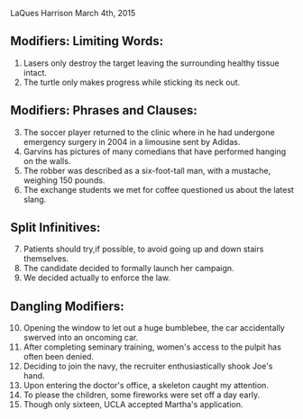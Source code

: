 LaQues Harrison
March 4th, 2015
## Modifiers: Limiting Words:

1. Lasers only destroy the target leaving the surrounding healthy tissue intact.
2. The turtle only makes progress while sticking its neck out.

## Modifiers: Phrases and Clauses:

3. The soccer player returned to the clinic where in he had undergone emergency surgery in 2004 in a limousine sent by Adidas.
4. Garvins has pictures of many comedians that have performed hanging on the walls. 
5. The robber was described as a six-foot-tall man, with a mustache, weighing 150 pounds.
6. The exchange students we met for coffee questioned us about the latest slang.

## Split Infinitives:

7. Patients should try,if possible, to avoid going up and down stairs themselves.
8. The candidate decided to formally launch her campaign.
9. We decided actually to enforce the law.

## Dangling Modifiers:

10. Opening the window to let out a huge bumblebee, the car accidentally swerved into an oncoming car.
11. After completing seminary training, women's access to the pulpit has often been denied.
12. Deciding to join the navy, the recruiter enthusiastically shook Joe's hand.
13. Upon entering the doctor's office, a skeleton caught my attention.
14. To please the children, some fireworks were set off a day early.
15. Though only sixteen, UCLA accepted Martha's application.